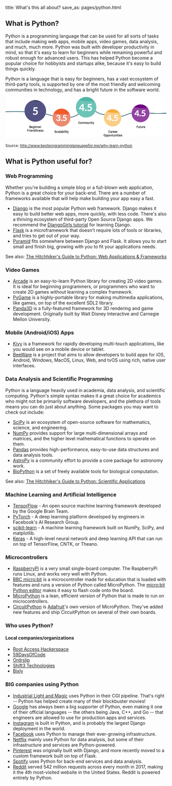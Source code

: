 title: What's this all about?
save_as: pages/python.html


## What is Python?

Python is a programming language that can be used for all sorts of tasks that include making web apps, mobile apps, video games, data analysis, and much, much more. Python was built with developer productivity in mind, so that it's easy to learn for beginners while remaining powerful and robust enough for advanced users. This has helped Python become a popular choice for hobbyists and startups alike, because it's easy to build things quickly.

Python is a language that is easy for beginners, has a vast ecosystem of third-party tools, is supported by one of the most friendly and welcoming communities in technology, and has a bright future in the software world.

<div class="why-python">

<img src="/static/img/python-points.png" alt="Why learn Python?">

<small>Source: <a href="http://www.bestprogramminglanguagefor.me/why-learn-python">http://www.bestprogramminglanguagefor.me/why-learn-python</a></small>
</div>


## What is Python useful for?

### Web Programming

Whether you're building a simple blog or a full-blown web application, Python is a great choice for your back-end. There are a number of frameworks available that will help make building your app easy a fast.

* [Django](https://www.djangoproject.com/) is the most popular Python web framework. Django makes it easy to build better web apps, more quickly, with less code. There's also a thriving ecosystem of third-party Open Source Django apps. We recommend the [DjangoGirls tutorial](https://tutorial.djangogirls.org/en/) for learning Django.
* [Flask](http://flask.pocoo.org/) is a microframework that doesn't require lots of tools or libraries, and tries to get out of your way.
* [Pyramid](https://trypyramid.com/) fits somewhere between Django and Flask. It allows you to start small and finish big, growing with you to fit your applications needs.

See also: [The Hitchhiker's Guide to Python: Web Applications & Frameworks](https://docs.python-guide.org/scenarios/web/)

### Video Games

* [Arcade](http://arcade.academy/) is an easy-to-learn Python library for creating 2D video games. It is ideal for beginning programmers, or programmers who want to create 2D games without learning a complex framework.
* [PyGame](https://www.pygame.org/) is a highly-portable library for making multimedia applications, like games, on top of the excellent SDL2 library.
* [Panda3D](https://www.panda3d.org/) is a fully-featured framework for 3D rendering and game development. Originally built by Walt Disney Interactive and Carnegie Mellon University.


### Mobile (Android/iOS) Apps

* [Kivy](https://kivy.org/) is a framework for rapidly developing multi-touch applications, like you would see on a mobile device or tablet.
* [BeeWare](https://pybee.org/) is a project that aims to allow developers to build apps for iOS, Android, Windows, MacOS, Linux, Web, and tvOS using rich, native user interfaces.


### Data Analysis and Scientific Programming

Python is a language heavily used in academia, data analysis, and scientific computing. Python's simple syntax makes it a great choice for academics who might not be primarily software developers, and the plethora of tools means you can do just about anything. Some packages you may want to check out include:

* [SciPy](http://www.scipy.org/) is an ecosystem of open-source software for mathematics, science, and engineering.
* [NumPy](http://www.numpy.org/) provides support for large multi-dimensional arrays and matrices, and the higher level mathematical functions to operate on them.
* [Pandas](https://pandas.pydata.org/) provides high-performance, easy-to-use data structures and data analysis tools.
* [AstroPy](http://www.astropy.org/) is a community effort to provide a core package for astronomy work.
* [BioPython](https://biopython.org/) is a set of freely available tools for biological computation.

See also: [The Hitchhiker's Guide to Python: Scientific Applications](https://docs.python-guide.org/scenarios/scientific/)


### Machine Learning and Artificial Intelligence

* [TensorFlow](https://www.tensorflow.org/) - An open source machine learning framework developed by the Google Brain Team.
* [PyTorch](https://pytorch.org/) - A deep learning platform developed by engineers in Facebook's AI Research Group.
* [scikit-learn](https://scikit-learn.org/) - A machine learning framework built on NumPy, SciPy, and matplotlib.
* [Keras](https://keras.io/) - A high-level neural network and deep learning API that can run on top of TensorFlow, CNTK, or Theano.


### Microcontrollers

* [RaspberryPi](https://www.raspberrypi.org/) is a very small single-board computer. The RaspberryPi runs Linux, and works very well with Python.
* [BBC micro:bit](https://microbit.org/) is a microcontroller made for education that is loaded with features and runs a version of Python called MicroPython. The [micro:bit Python editor](https://python.microbit.org/v/1.1) makes it easy to flash code onto the board.
* [MicroPython](https://micropython.org/) is a lean, efficient version of Python that is made to run on microcontrollers.
* [CircuitPython](https://learn.adafruit.com/welcome-to-circuitpython/what-is-circuitpython) is [Adafruit](https://adafruit.com/)'s own version of MicroPython. They've added new features and ship CircuitPython on several of their own boards.


### Who uses Python?


#### Local companies/organizations

* [Root Access Hackerspace](https://rootaccess.space/)
* [59DaysOfCode](https://59daysofcode.org/)
* [Ordrslip](https://ordrslip.com/)
* [Shift3 Technologies](http://shift3tech.com)
* [Bixly](https://bixly.com/)

### BIG companies using Python

* [Industrial Light and Magic](https://www.ilm.com/) uses Python in their CGI pipeline. That's right -- Python has helped create many of their blockbuster movies!
* [Google](https://google.com/) has always been a big supporter of Python, even making it one of their official languages -- the others being Java, C++, and Go -- that engineers are allowed to use for production apps and services.
* [Instagram](https://instagram.com/) is built in Python, and is probably the largest Django deployment in the world.
* [Facebook](https://facebook.com/) uses Python to manage their ever-growing infrastructure.
* [Netflix](https://netflix.com/) mainly uses Python for data analysis, but some of their infrastructure and services are Python-powered.
* [Pinterest](https://pinterest.com/) was originally built with Django, and more recently moved to a custom framework built on top of Flask.
* [Spotify](https://spotify.com/) uses Python for back-end services and data analysis.
* [Reddit](https://reddit.com/) served 542 million requests across every month in 2017, making it the 4th most-visited website in the United States. Reddit is powered entirely by Python.
